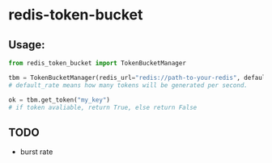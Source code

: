 # redis-token-bucket

## Usage:
```python
from redis_token_bucket import TokenBucketManager

tbm = TokenBucketManager(redis_url="redis://path-to-your-redis", default_rate=10)
# default_rate means how many tokens will be generated per second. 

ok = tbm.get_token("my_key")
# if token avaliable, return True, else return False

```

## TODO
* burst rate